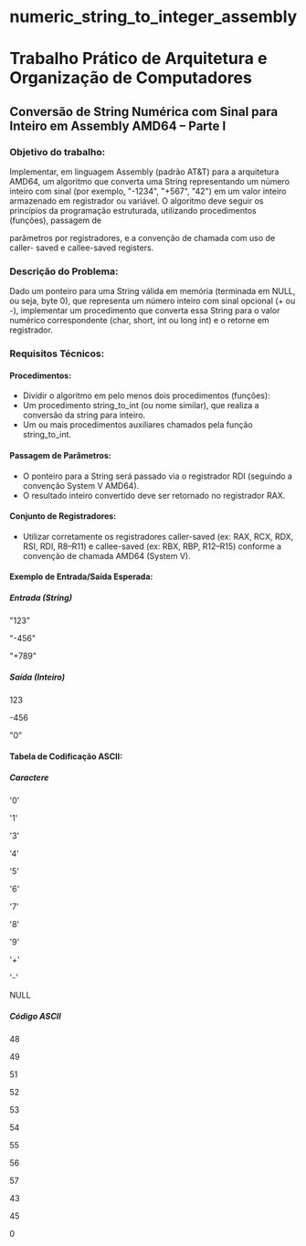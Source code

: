 # numeric_string_to_integer_assembly

# Trabalho Prático de Arquitetura e Organização de Computadores

## Conversão de String Numérica com Sinal para Inteiro em Assembly AMD64 – Parte I

### Objetivo do trabalho:

Implementar, em linguagem Assembly (padrão AT&T) para a arquitetura
AMD64, um algoritmo que converta uma String representando um número
inteiro com sinal (por exemplo, "-1234", "+567", "42") em um valor inteiro
armazenado em registrador ou variável. O algoritmo deve seguir os princípios
da programação estruturada, utilizando procedimentos (funções), passagem de

parâmetros por registradores, e a convenção de chamada com uso de caller-
saved e callee-saved registers.

### Descrição do Problema:

Dado um ponteiro para uma String válida em memória (terminada em NULL, ou
seja, byte 0), que representa um número inteiro com sinal opcional (+ ou -),
implementar um procedimento que converta essa String para o valor numérico
correspondente (char, short, int ou long int) e o retorne em registrador.

### Requisitos Técnicos:

#### Procedimentos:

- Dividir o algoritmo em pelo menos dois procedimentos (funções):
- Um procedimento string_to_int (ou nome similar), que realiza a
conversão da string para inteiro.
- Um ou mais procedimentos auxiliares chamados pela função
string_to_int.

#### Passagem de Parâmetros:

- O ponteiro para a String será passado via o registrador RDI
(seguindo a convenção System V AMD64).
- O resultado inteiro convertido deve ser retornado no registrador RAX.

#### Conjunto de Registradores:

- Utilizar corretamente os registradores caller-saved (ex: RAX, RCX,
RDX, RSI, RDI, R8–R11) e callee-saved (ex: RBX, RBP, R12–R15)
conforme a convenção de chamada AMD64 (System V).

#### Exemplo de Entrada/Saída Esperada:

##### Entrada (String)
"123"

"-456"

"+789"                  

##### Saída (Inteiro)
123

-456

"0”                     

#### Tabela de Codificação ASCII:

##### Caractere  
'0'

'1'

'3'

'4'

'5'

'6'

'7'

'8'

'9'

'+'

'-'

NULL

##### Código ASCII
48

49

51

52

53

54

55

56

57

43

45

0
